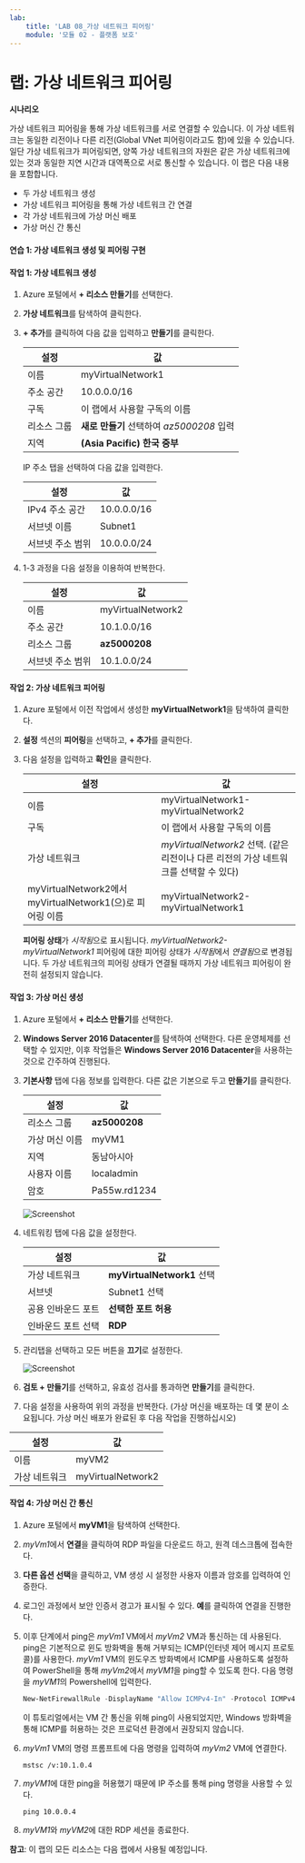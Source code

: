 ```yaml
---
lab:
    title: 'LAB 08_가상 네트워크 피어링'
    module: '모듈 02 - 플랫폼 보호'
---
```


# 랩: 가상 네트워크 피어링

**시나리오**

가상 네트워크 피어링을 통해 가상 네트워크를 서로 연결할 수 있습니다. 이 가상 네트워크는 동일한 리전이나 다른 리전(Global VNet 피어링이라고도 함)에 있을 수 있습니다. 일단 가상 네트워크가 피어링되면, 양쪽 가상 네트워크의 자원은 같은 가상 네트워크에 있는 것과 동일한 지연 시간과 대역폭으로 서로 통신할 수 있습니다. 이 랩은 다음 내용을 포함합니다.

- 두 가상 네트워크 생성
- 가상 네트워크 피어링을 통해 가상 네트워크 간 연결 
- 각 가상 네트워크에 가상 머신 배포
- 가상 머신 간 통신


#### 연습 1: 가상 네트워크 생성 및 피어링 구현

#### 작업 1: 가상 네트워크 생성

1.  Azure 포털에서 **+ 리소스 만들기**를 선택한다.

2.  **가상 네트워크**를 탐색하여 클릭한다.

3.  **+ 추가**를 클릭하여 다음 값을 입력하고 **만들기**를 클릭한다. 

    |설정|값|
    |---|---|
    |이름|myVirtualNetwork1|
    |주소 공간|10.0.0.0/16|
    |구독| 이 랩에서 사용할 구독의 이름 |
    |리소스 그룹| **새로 만들기** 선택하여 *az5000208* 입력|
    |지역| **(Asia Pacific) 한국 중부**|

    IP 주소 탭을 선택하여 다음 값을 입력한다. 

    |설정|값|
    |---|---|
    |IPv4 주소 공간|10.0.0.0/16|
    |서브넷 이름|Subnet1|
    |서브넷 주소 범위|10.0.0.0/24|

4.  1-3 과정을 다음 설정을 이용하여 반복한다.

    |설정|값|
    |---|---|
    |이름|myVirtualNetwork2|
    |주소 공간|10.1.0.0/16|
    |리소스 그룹| **az5000208** |
    |서브넷 주소 범위|10.1.0.0/24|


#### 작업 2: 가상 네트워크 피어링

1.  Azure 포털에서 이전 작업에서 생성한 **myVirtualNetwork1**을 탐색하여 클릭한다.

2.  **설정** 섹션의 **피어링**을 선택하고, **+ 추가**를 클릭한다.

3.  다음 설정을 입력하고 **확인**을 클릭한다. 

    |설정|값|
    |---|---|
    |이름|myVirtualNetwork1-myVirtualNetwork2|
    |구독| 이 랩에서 사용할 구독의 이름 |
    |가상 네트워크|*myVirtualNetwork2* 선택. (같은 리전이나 다른 리전의 가상 네트워크를 선택할 수 있다) |
    |myVirtualNetwork2에서 myVirtualNetwork1(으)로 피어링 이름|myVirtualNetwork2-myVirtualNetwork1|

    **피어링 상태**가 *시작됨*으로 표시됩니다. 
    *myVirtualNetwork2-myVirtualNetwork1* 피어링에 대한 피어링 상태가 *시작됨*에서 *연결됨*으로 변경됩니다. 두 가상 네트워크의 피어링 상태가 연결될 때까지 가상 네트워크 피어링이 완전히 설정되지 않습니다.
    

#### 작업 3: 가상 머신 생성

1.  Azure 포털에서 **+ 리소스 만들기**를 선택한다.

2.  **Windows Server 2016 Datacenter**를 탐색하여 선택한다. 다른 운영체제를 선택할 수 있지만, 이후 작업들은 **Windows Server 2016 Datacenter**을 사용하는 것으로 간주하여 진행된다. 

3.  **기본사항** 탭에 다음 정보를 입력한다. 다른 값은 기본으로 두고 **만들기**를 클릭한다. 

    |설정|값|
    |---|---|
    |리소스 그룹| **az5000208**|
    |가상 머신 이름|myVM1|
    |지역| 동남아시아|
    |사용자 이름| localadmin |
    |암호| Pa55w.rd1234 |
       
     ![Screenshot](../Media/Module-2/cb5ebafc-7225-416e-bb48-0643001b8fe8.png)
   
5.  네트워킹 탭에 다음 값을 설정한다. 

    |설정|값|
    |---|---|
    |가상 네트워크| **myVirtualNetwork1** 선택|
    |서브넷| Subnet1 선택|
    |공용 인바운드 포트| **선택한 포트 허용**|
    |인바운드 포트 선택| **RDP** |

1.  관리탭을 선택하고 모든 버튼을 **끄기**로 설정한다. 

     ![Screenshot](../Media/Module-2/4084f585-093d-465a-90b9-ebf85d57fb26.png)

6.  **검토 + 만들기**를 선택하고, 유효성 검사를 통과하면 **만들기**를 클릭한다.

1.  다음 설정을 사용하여 위의 과정을 반복한다. (가상 머신을 배포하는 데 몇 분이 소요됩니다. 가상 머신 배포가 완료된 후 다음 작업을 진행하십시오)

 |설정|값|
 |---|---|
 |이름 | myVM2|
 |가상 네트워크 | myVirtualNetwork2|


#### 작업 4: 가상 머신 간 통신

1.  Azure 포털에서 **myVM1**을 탐색하여 선택한다. 

2.  *myVm1*에서 **연결**을 클릭하여 RDP 파일을 다운로드 하고, 원격 데스크톱에 접속한다. 

4.  **다른 옵션 선택**을 클릭하고, VM 생성 시 설정한 사용자 이름과 암호를 입력하여 인증한다.

5.  로그인 과정에서 보안 인증서 경고가 표시될 수 있다. **예**를 클릭하여 연결을 진행한다. 

6.  이후 단계에서 ping은 *myVm1* VM에서 *myVm2* VM과 통신하는 데 사용된다. ping은 기본적으로 윈도 방화벽을 통해 거부되는 ICMP(인터넷 제어 메시지 프로토콜)를 사용한다. *myVm1* VM의 윈도우즈 방화벽에서 ICMP를 사용하도록 설정하여 PowerShell을 통해 *myVm2*에서 *myVM1*을 ping할 수 있도록 한다. 다음 명령을 *myVM1*의 Powershell에 입력한다. 

    ```powershell
    New-NetFirewallRule -DisplayName "Allow ICMPv4-In" -Protocol ICMPv4
    ```
    
    이 튜토리얼에서는 VM 간 통신을 위해 ping이 사용되었지만, Windows 방화벽을 통해 ICMP를 허용하는 것은 프로덕션 환경에서 권장되지 않습니다. 

7.  *myVm1* VM의 명령 프롬프트에 다음 명령을 입력하여 *myVm2* VM에 연결한다.

    ```cli
    mstsc /v:10.1.0.4
    ```
    
8.  *myVM1*에 대한 ping을 허용했기 때문에 IP 주소를 통해 ping 명령을 사용할 수 있다. 

    ```cli
    ping 10.0.0.4
    ```
    
9.  *myVM1*와 *myVM2*에 대한 RDP 세션을 종료한다. 


**참고**: 이 랩의 모든 리소스는 다음 랩에서 사용될 예정입니다. 


